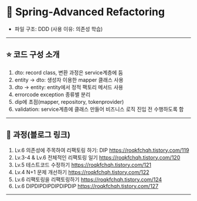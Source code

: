# 💟 Spring-Advanced Refactoring

- 파일 구조: DDD (사용 이유: 의존성 학습)

---

## ⭐ 코드 구성 소개
1. dto: record class, 변환 과정은 service계층에 둠
2. entity -> dto: 생성자 이용한 mapper 클래스 사용
3. dto -> entity: entity에서 정적 팩토리 메서드 사용
4. errorcode exception 종류별 분리
5. dip에 초점(mapper, repository, tokenprovider)
6. validation: service계층에 클래스 만들어 비즈니스 로직 진입 전 수행하도록 함

---

## 🌼 과정(블로그 링크)
1. Lv.6 의존성에 주목하여 리팩토링 하기: DIP https://roqkfchqh.tistory.com/119
2. Lv.3-4 & Lv.6 전체적인 리팩토링 일기 https://roqkfchqh.tistory.com/120
3. Lv.5 테스트코드 수정하기 https://roqkfchqh.tistory.com/121
4. Lv.4 N+1 문제 개선하기 https://roqkfchqh.tistory.com/122
5. Lv.6 리팩토링을 리팩토링하기 https://roqkfchqh.tistory.com/124
6. Lv.6 DIPDIPDIPDIPDIPDIP https://roqkfchqh.tistory.com/127


---